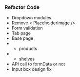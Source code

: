 ### Refactor Code

- Dropdown modules
- Remove < PlaceholderImage />
- Form validation
- Tab page
- Base page
- - products
- - shelves
- API call to formData or not
- Input box design fix
